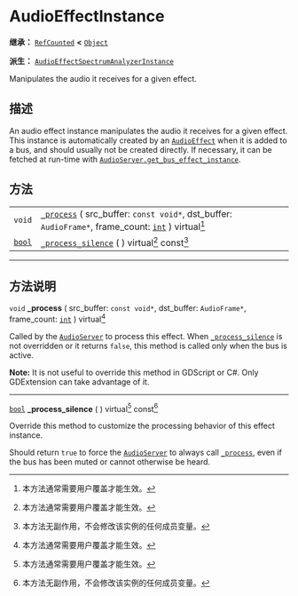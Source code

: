 <!-- ⚠ 请勿编辑本文件 ⚠ -->
<!-- 本文档使用脚本从 WeDot 引擎源码仓库生成。 -->
<!-- 生成脚本：https://github.com/WeDot-Engine/WeDot/tree/4.3/doc/tools/make_md.py； -->
<!-- 原文件：https://github.com/WeDot-Engine/WeDot/tree/4.3/doc/classes/AudioEffectInstance.xml。 -->

<div id="_class_audioeffectinstance"></div>

# AudioEffectInstance

**继承：** [`RefCounted`](class_refcounted.md) **<** [`Object`](class_object.md)

**派生：** [`AudioEffectSpectrumAnalyzerInstance`](class_audioeffectspectrumanalyzerinstance.md)

Manipulates the audio it receives for a given effect.

## 描述

An audio effect instance manipulates the audio it receives for a given effect. This instance is automatically created by an [`AudioEffect`](class_audioeffect.md) when it is added to a bus, and should usually not be created directly. If necessary, it can be fetched at run-time with [`AudioServer.get_bus_effect_instance`](#class_audioserver_method_get_bus_effect_instance).

## 方法

|||
|:-:|:--|
| `void`                  | [`_process`](#class_audioeffectinstance_private_method__process) ( src_buffer: `const void*`, dst_buffer: `AudioFrame*`, frame_count: [`int`](class_int.md) ) virtual[^virtual] |
| [`bool`](class_bool.md) | [`_process_silence`](#class_audioeffectinstance_private_method__process_silence) ( ) virtual[^virtual] const[^const]                                                            |

<!-- rst-class:: classref-section-separator -->

---

## 方法说明

<div id="_class_audioeffectinstance_private_method__process"></div>

`void` **_process** ( src_buffer: `const void*`, dst_buffer: `AudioFrame*`, frame_count: [`int`](class_int.md) ) virtual[^virtual]<div id="class_audioeffectinstance_private_method__process"></div>

Called by the [`AudioServer`](class_audioserver.md) to process this effect. When [`_process_silence`](#class_audioeffectinstance_private_method__process_silence) is not overridden or it returns `false`, this method is called only when the bus is active.

 **Note:** It is not useful to override this method in GDScript or C#. Only GDExtension can take advantage of it.

<!-- rst-class:: classref-item-separator -->

---

<div id="_class_audioeffectinstance_private_method__process_silence"></div>

[`bool`](class_bool.md) **_process_silence** ( ) virtual[^virtual] const[^const]<div id="class_audioeffectinstance_private_method__process_silence"></div>

Override this method to customize the processing behavior of this effect instance.

Should return `true` to force the [`AudioServer`](class_audioserver.md) to always call [`_process`](#class_audioeffectinstance_private_method__process), even if the bus has been muted or cannot otherwise be heard.

[^virtual]: 本方法通常需要用户覆盖才能生效。
[^const]: 本方法无副作用，不会修改该实例的任何成员变量。
[^vararg]: 本方法除了能接受在此处描述的参数外，还能够继续接受任意数量的参数。
[^constructor]: 本方法用于构造某个类型。
[^static]: 调用本方法无需实例，可直接使用类名进行调用。
[^operator]: 本方法描述的是使用本类型作为左操作数的有效运算符。
[^bitfield]: 这个值是由下列位标志构成位掩码的整数。
[^void]: 无返回值。
